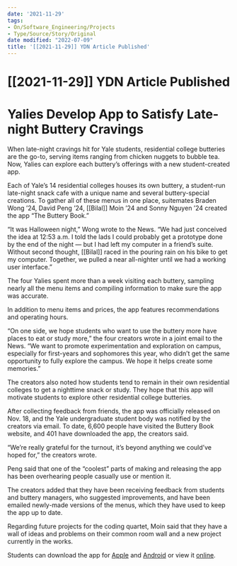 ```yaml
---
date: '2021-11-29'
tags:
- On/Software_Engineering/Projects
- Type/Source/Story/Original 
date modified: "2022-07-09"
title: '[[2021-11-29]] YDN Article Published'
---
```


# [[2021-11-29]] YDN Article Published

# Yalies Develop App to Satisfy Late-night Buttery Cravings
When late-night cravings hit for Yale students, residential college butteries are the go-to, serving items ranging from chicken nuggets to bubble tea. Now, Yalies can explore each buttery’s offerings with a new student-created app.

Each of Yale’s 14 residential colleges houses its own buttery, a student-run late-night snack cafe with a unique name and several buttery-special creations. To gather all of these menus in one place, suitemates Braden Wong ’24, David Peng ’24, [[Bilal]] Moin ’24 and Sonny Nguyen ’24 created the app “The Buttery Book.”

“It was Halloween night,” Wong wrote to the News. “We had just conceived the idea at 12:53 a.m. I told the lads I could probably get a prototype done by the end of the night — but I had left my computer in a friend’s suite. Without second thought, [[Bilal]] raced in the pouring rain on his bike to get my computer. Together, we pulled a near all-nighter until we had a working user interface.”

The four Yalies spent more than a week visiting each buttery, sampling nearly all the menu items and compiling information to make sure the app was accurate.

In addition to menu items and prices, the app features recommendations and operating hours.

“On one side, we hope students who want to use the buttery more have places to eat or study more,” the four creators wrote in a joint email to the News. “We want to promote experimentation and exploration on campus, especially for first-years and sophomores this year, who didn’t get the same opportunity to fully explore the campus. We hope it helps create some memories.”

The creators also noted how students tend to remain in their own residential colleges to get a nighttime snack or study. They hope that this app will motivate students to explore other residential college butteries.

After collecting feedback from friends, the app was officially released on Nov. 18, and the Yale undergraduate student body was notified by the creators via email. To date, 6,600 people have visited the Buttery Book website, and 401 have downloaded the app, the creators said.

“We’re really grateful for the turnout, it’s beyond anything we could’ve hoped for,” the creators wrote.

Peng said that one of the “coolest” parts of making and releasing the app has been overhearing people casually use or mention it.

The creators added that they have been receiving feedback from students and buttery managers, who suggested improvements, and have been emailed newly-made versions of the menus, which they have used to keep the app up to date.

Regarding future projects for the coding quartet, Moin said that they have a wall of ideas and problems on their common room wall and a new project currently in the works.

Students can download the app for [Apple](https://apps.apple.com/us/app/yale-buttery-book/id1595499598) and [Android](https://yalebutterybook.com/android) or view it [online](https://yalebutterybook.com/).
